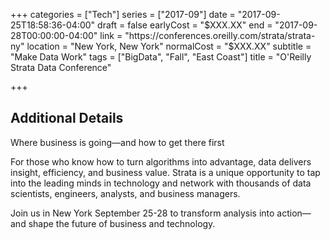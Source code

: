 +++
categories = ["Tech"]
series = ["2017-09"]
date = "2017-09-25T18:58:36-04:00"
draft = false
earlyCost = "$XXX.XX"
end = "2017-09-28T00:00:00-04:00"
link = "https://conferences.oreilly.com/strata/strata-ny"
location = "New York, New York"
normalCost = "$XXX.XX"
subtitle = "Make Data Work"
tags = ["BigData", "Fall", "East Coast"]
title = "O'Reilly Strata Data Conference"

+++
<!--more-->

## Additional Details

Where business is going—and how to get there first

For those who know how to turn algorithms into advantage, data delivers insight, efficiency, and business value. Strata is a unique opportunity to tap into the leading minds in technology and network with thousands of data scientists, engineers, analysts, and business managers.

Join us in New York September 25-28 to transform analysis into action—and shape the future of business and technology.